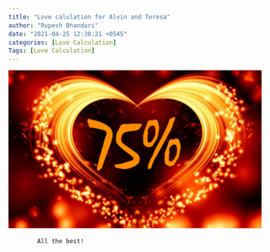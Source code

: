 ```yaml
---
title: "Love calulation for Alvin and Teresa"
author: "Rupesh Bhandari"
date: "2021-04-25 12:30:21 +0545"
categories: [Love Calculation]
Tags: [Love Calculation]
---
```


![Match Picture](/assets/img/lovecal/Alvin-Teresa.jpg)

            All the best!
    